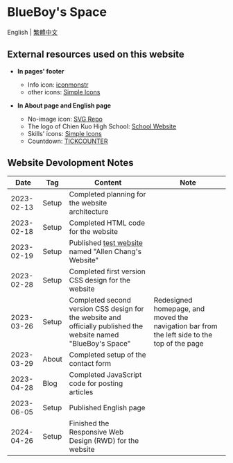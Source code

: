# BlueBoy's Space
English | [繁體中文](./README-zht.md)

## External resources used on this website
* **In pages' footer**
    * Info icon: [iconmonstr](https://iconmonstr.com/info-5-svg/)
    * other icons: [Simple Icons](https://simpleicons.org/)

* **In About page and English page**
    * No-image icon: [SVG Repo](https://www.svgrepo.com/svg/340721/no-image)
    * The logo of Chien Kuo High School: [School Website](https://www.ck.tp.edu.tw/nss/p/about02)
    * Skills' icons: [Simple Icons](https://simpleicons.org/)
    * Countdown: [TICKCOUNTER](https://www.tickcounter.com/)

## Website Devolopment Notes
| Date       | Tag   | Content                                                                                               | Note                                                                                        |
| ---------- | ----- | ----------------------------------------------------------------------------------------------------- | ------------------------------------------------------------------------------------------- |
| 2023-02-13 | Setup | Completed planning for the website architecture                                                       |                                                                                             |
| 2023-02-18 | Setup | Completed HTML code for the website                                                                   |                                                                                             |
| 2023-02-19 | Setup | Published [test website](https://blueboy247.github.io/website_old_ver/) named "Allen Chang's Website" |                                                                                             |
| 2023-02-28 | Setup | Completed first version CSS design for the website                                                    |                                                                                             |
| 2023-03-26 | Setup | Completed second version CSS design for the website and officially published the website named "BlueBoy's Space"              | Redesigned homepage, and moved the navigation bar from the left side to the top of the page |
| 2023-03-29 | About | Completed setup of the contact form                                                                   |                                                                                             |
| 2023-04-28 | Blog  | Completed JavaScript code for posting articles                                                        |                                                                                             |
| 2023-06-05 | Setup | Published English page                                                              |                                                                                             |
| 2024-04-26 | Setup | 	Finished the Responsive Web Design (RWD) for the website                                                              |                                                                                             |
